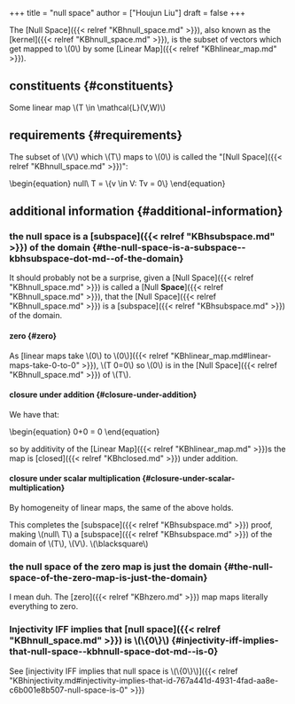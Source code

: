 +++
title = "null space"
author = ["Houjun Liu"]
draft = false
+++

The [Null Space]({{< relref "KBhnull_space.md" >}}), also known as the [kernel]({{< relref "KBhnull_space.md" >}}), is the subset of vectors which get mapped to \\(0\\) by some [Linear Map]({{< relref "KBhlinear_map.md" >}}).


## constituents {#constituents}

Some linear map \\(T \in \mathcal{L}(V,W)\\)


## requirements {#requirements}

The subset of \\(V\\) which \\(T\\) maps to \\(0\\) is called the "[Null Space]({{< relref "KBhnull_space.md" >}})":

\begin{equation}
null\ T = \\{v \in V: Tv = 0\\}
\end{equation}


## additional information {#additional-information}


### the null space is a [subspace]({{< relref "KBhsubspace.md" >}}) of the domain {#the-null-space-is-a-subspace--kbhsubspace-dot-md--of-the-domain}

It should probably not be a surprise, given a [Null Space]({{< relref "KBhnull_space.md" >}}) is called a [Null ****Space****]({{< relref "KBhnull_space.md" >}}), that the [Null Space]({{< relref "KBhnull_space.md" >}}) is a [subspace]({{< relref "KBhsubspace.md" >}}) of the domain.


#### zero {#zero}

As [linear maps take \\(0\\) to \\(0\\)]({{< relref "KBhlinear_map.md#linear-maps-take-0-to-0" >}}), \\(T 0=0\\) so \\(0\\) is in the [Null Space]({{< relref "KBhnull_space.md" >}}) of \\(T\\).


#### closure under addition {#closure-under-addition}

We have that:

\begin{equation}
0+0 = 0
\end{equation}

so by additivity of the [Linear Map]({{< relref "KBhlinear_map.md" >}})s the map is [closed]({{< relref "KBhclosed.md" >}}) under addition.


#### closure under scalar multiplication {#closure-under-scalar-multiplication}

By homogeneity of linear maps, the same of the above holds.

This completes the [subspace]({{< relref "KBhsubspace.md" >}}) proof,  making \\(null\ T\\) a [subspace]({{< relref "KBhsubspace.md" >}}) of the domain of \\(T\\), \\(V\\). \\(\blacksquare\\)


### the null space of the zero map is just the domain {#the-null-space-of-the-zero-map-is-just-the-domain}

I mean duh. The [zero]({{< relref "KBhzero.md" >}}) map maps literally everything to zero.


### Injectivity IFF implies that [null space]({{< relref "KBhnull_space.md" >}}) is \\(\\{0\\}\\) {#injectivity-iff-implies-that-null-space--kbhnull-space-dot-md--is-0}

See [injectivity IFF implies that null space is \\(\\{0\\}\\)]({{< relref "KBhinjectivity.md#injectivity-implies-that-id-767a441d-4931-4fad-aa8e-c6b001e8b507-null-space-is-0" >}})
